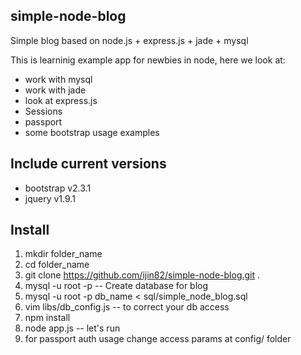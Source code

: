 simple-node-blog
--
Simple blog based on node.js + express.js + jade + mysql

This is learninig example app for newbies in node, here we look at:
- work with mysql
- work with jade
- look at express.js
- Sessions
- passport
- some bootstrap usage examples

Include current versions
--
- bootstrap v2.3.1
- jquery v1.9.1


Install
--
1. mkdir folder_name
2. cd folder_name
3. git clone https://github.com/ijin82/simple-node-blog.git .
4. mysql -u root -p -- Create database for blog
5. mysql -u root -p db_name < sql/simple_node_blog.sql
6. vim libs/db_config.js -- to correct your db access
7. npm install
8. node app.js -- let's run
9. for passport auth usage change access params at config/ folder


